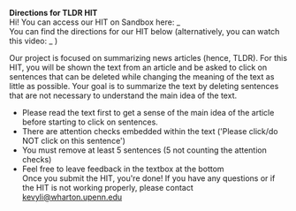**Directions for TLDR HIT**  
Hi! You can access our HIT on Sandbox here: _  
You can find the directions for our HIT below (alternatively, you can watch this video: _ )  

Our project is focused on summarizing news articles (hence, TLDR). For this HIT, you will be shown the text from an article and be asked to click on sentences that can be deleted while changing the meaning of the text as little as possible. Your goal is to summarize the text by deleting sentences that are not necessary to understand the main idea of the text.
* Please read the text first to get a sense of the main idea of the article before starting to click on sentences.
* There are attention checks embedded within the text ('Please click/do NOT click on this sentence')
* You must remove at least 5 sentences (5 not counting the attention checks)
* Feel free to leave feedback in the textbox at the bottom  
Once you submit the HIT, you're done!
If you have any questions or if the HIT is not working properly, please contact kevyli@wharton.upenn.edu 
